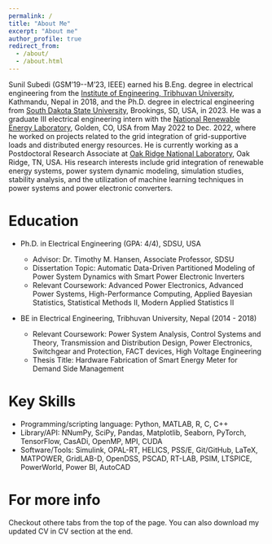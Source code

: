 ```yaml
---
permalink: /
title: "About Me"
excerpt: "About me"
author_profile: true
redirect_from: 
  - /about/
  - /about.html
---
```

Sunil Subedi (GSM’19--M’23, IEEE) earned his B.Eng. degree in electrical engineering from the [Institute of Engineering, Tribhuvan University](https://tu.edu.np/pages/institute-of-engineering-4), Kathmandu, Nepal in 2018, and the Ph.D. degree in electrical engineering from [South Dakota State University](https://www.sdstate.edu/), Brookings, SD, USA, in 2023. 
He was a graduate III electrical engineering intern with the [National Renewable Energy Laboratory](https://www.nrel.gov/), Golden, CO, USA from May 2022 to Dec. 2022, where he worked on projects related to the grid integration of grid-supportive loads and distributed energy resources. He is currently working as a Postdoctoral Research Associate at [Oak Ridge National Laboratory](https://www.ornl.gov/), Oak Ridge, TN, USA. His research interests include grid integration of renewable energy systems, power system dynamic modeling, simulation studies, stability analysis, and the utilization of machine learning techniques in power systems and power electronic converters.

Education
======
* Ph.D. in Electrical Engineering (GPA: 4/4), SDSU, USA
  * Advisor: Dr. Timothy M. Hansen, Associate Professor, SDSU
  * Dissertation Topic: Automatic Data-Driven Partitioned Modeling of Power System Dynamics with Smart Power Electronic Inverters
  * Relevant Coursework: Advanced Power Electronics, Advanced Power Systems, High-Performance Computing, Applied Bayesian Statistics, Statistical Methods II, Modern Applied Statistics II

* BE in Electrical Engineering, Tribhuvan University, Nepal (2014 - 2018)
  * Relevant Coursework: Power System Analysis, Control Systems and Theory, Transmission and Distribution Design, Power Electronics, Switchgear and Protection, FACT devices, High Voltage Engineering
  * Thesis Title: Hardware Fabrication of Smart Energy Meter for Demand Side Management


Key Skills
======
* Programming/scripting language: Python, MATLAB, R, C, C++
* Library/API: NNumPy, SciPy, Pandas, Matplotlib, Seaborn, PyTorch, TensorFlow, CasADi, OpenMP, MPI, CUDA
* Software/Tools: Simulink, OPAL-RT, HELICS, PSS/E, Git/GitHub, LaTeX, MATPOWER, GridLAB-D, OpenDSS, PSCAD, RT-LAB, PSIM, LTSPICE, PowerWorld, Power BI, AutoCAD



For more info
======
Checkout othere tabs from the top of the page. You can also download my updated CV in CV section at the end.



